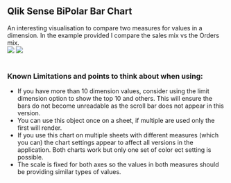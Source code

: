 <h2>Qlik Sense BiPolar Bar Chart</h2>
An interesting visualisation to compare two measures for values in a dimension. In the example provided I compare the sales mix vs the Orders mix.
<br>
<img src="https://github.com/ardwork//blob/master/img/chart.JPG">
<img src="https://github.com/ardwork//blob/master/img/chart2.JPG">

<br>
<br>
<h3>Known Limitations and points to think about when using:</h3>
<ul><li>If you have more than 10 dimension values, consider using the limit dimension option to show the top 10 and others. This will ensure the bars do not become unreadable as the scroll bar does not appear in this version.</li>
<li>You can use this object once on a sheet, if multiple are used only the first will render.</li>
<li>If you use this chart on multiple sheets with different measures (which you can) the chart settings appear to affect all versions in the application. Both charts work but only one set of color ect setting is possible.</li>
<li>The scale is fixed for both axes so the values in both measures should be providing similar types of values.</li>
</ul>
